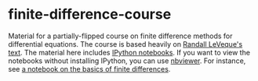 finite-difference-course
========================

Material for a partially-flipped course on finite difference methods for differential equations.
The course is based heavily on [Randall LeVeque's text](http://faculty.washington.edu/rjl/fdmbook/).
The material here includes [IPython notebooks](http://ipython.org/ipython-doc/dev/interactive/htmlnotebook.html).
If you want to view the notebooks without installing IPython, you can use [nbviewer](http://nbviewer.ipython.org).
For instance, see [a notebook on the basics of finite differences](http://nbviewer.ipython.org/urls/raw.github.com/ketch/finite-difference-course/master/ipython/Finite_differences.ipynb).
